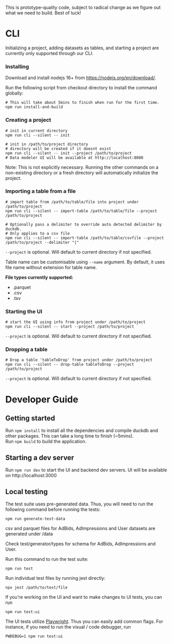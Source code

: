 This is prototype-quality code, subject to radical change as we figure out what we need to build. Best of luck!

# CLI

Initializing a project, adding datasets as tables, and starting a project are currently only supported through our CLI.

### Installing

Download and install nodejs 16+ from https://nodejs.org/en/download/.

Run the following script from checkout directory to install the command globally:
```
# This will take about 5mins to finish when run for the first time.
npm run install-and-build
```

### Creating a project

```
# init in current directory
npm run cli --silent -- init
```
```
# init in /path/to/project directory
# directory will be created if it doesnt exist
npm run cli --silent -- init --project /path/to/project
# Data modeler UI will be available at http://localhost:8080
```

Note: This is not explicitly necessary.
Running the other commands on a non-existing directory or a fresh directory will automatically initialize the project.

### Importing a table from a file
```
# import table from /path/to/table/file into project under /path/to/project
npm run cli --silent -- import-table /path/to/table/file --project /path/to/project

# Optionally pass a delimiter to override auto detected delimiter by duckdb.
# Only applies to a csv file
npm run cli --silent -- import-table /path/to/table/csvfile --project /path/to/project --delimiter "|"
```
`--project` is optional. Will default to current directory if not specified.

Table name can be customisable using `--name` argument. By default, it uses file name without extension for table name.

**File types currently supported:**
 - .parquet
 - .csv
 - .tsv

### Starting the UI
```
# start the UI using info from project under /path/to/project
npm run cli --silent -- start --project /path/to/project
```
`--project` is optional. Will default to current directory if not specified.

### Dropping a table
```
# Drop a table 'tableToDrop' from project under /path/to/project
npm run cli --silent -- drop-table tableToDrop --project /path/to/project
```
`--project` is optional. Will default to current directory if not specified.

# Developer Guide

## Getting started

Run `npm install` to install all the dependencies and compile duckdb and other packages. This can take a long time to finish (~5mins).<br>
Run `npm build` to build the application.

## Starting a dev server

Run `npm run dev` to start the UI and backend dev servers. UI will be available on http://localhost:3000

## Local testing

The test suite uses pre-generated data. Thus, you will need to run the following command before running the tests:
```
npm run generate-test-data
```
csv and parquet files for AdBids, AdImpressions and User datasets are generated under /data

Check test/generator/types for schema for AdBids, AdImpressions and User.

Run this command to run the test suite:
```
npm run test
```

Run individual test files by running jest directly:
```
npx jest /path/to/test/file
```

If you're working on the UI and want to make changes to UI tests, you can run 

```
npm run test:ui
```

The UI tests utilize [Playwright](https://github.com/microsoft/playwright/blob/main/LICENSE). Thus you can easily add common flags. For instance, if you need to run the visual / code debugger, run

```
PWDEBUG=1 npm run test:ui
```
